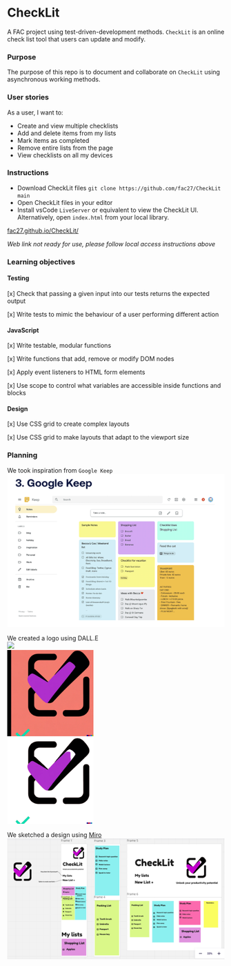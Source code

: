 # CheckLit

A FAC project using test-driven-development methods. ``CheckLit`` is an online check list tool that users can update and modify.

### Purpose

The purpose of this repo is to document and collaborate on ``CheckLit`` using asynchronous working methods.

### User stories

As a user, I want to:
- Create and view multiple checklists
- Add and delete items from my lists
- Mark items as completed
- Remove entire lists from the page
- View checklists on all my devices

### Instructions

- Download CheckLit files
``git clone https://github.com/fac27/CheckLit main``
- Open CheckLit files in your editor
- Install vsCode ```LiveServer``` or equivalent to view the CheckLit UI. Alternatively, open ```index.html``` from your local library.

<a style="text-align:center" href="fac27.github.io/CheckLit/">fac27.github.io/CheckLit/</a>

*Web link not ready for use, please follow local access instructions above*

### Learning objectives

#### Testing 
[x] Check that passing a given input into our tests returns the expected output

[x] Write tests to mimic the behaviour of a user performing different action

#### JavaScript 
[x] Write testable, modular functions

[x] Write functions that add, remove or modify DOM nodes

[x] Apply event listeners to HTML form elements

[x] Use scope to control what variables are accessible inside functions and blocks

#### Design 
[x] Use CSS grid to create complex layouts

[x] Use CSS grid to make layouts that adapt to the viewport size


### Planning

We took inspiration from ``Google Keep``
![Google-keep](Img/google-keep.png)

We created a logo using DALL.E
<br>
<img src="Img/DALL·E 2023-03-02 13.59.11 - A simple, bright logo for a check list app.png" width="200px"/>
<br>
<img src="Img/image.jpg" width="200px"/>
<br>
<img src="Img/image-removebg-preview.png" width="200px"/>

We sketched a design using [Miro](https://miro.com/app/board/uXjVPhyAlD0=/)
![wireframe](/Img/CheckLit%20wireframe%20.png)

